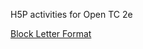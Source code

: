 <p>H5P activities for Open TC 2e</p>
<a href="/chapter-12-block-letter-format-example.html">Block Letter Format</a>
